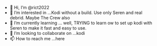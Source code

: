 - 👋 Hi, I’m @rict2022
- 👀 I’m interested in ...Kodi without a build. Use only Seren and real debrid. Maybe The Crew also
- 🌱 I’m currently learning ...  well, TRYING to learn ow to set up kodi with Seren to make it fast and easy to use.
- 💞️ I’m looking to collaborate on ...kodi
- 📫 How to reach me ...here

<!---
rict2022/rict2022 is a ✨ special ✨ repository because its `README.md` (this file) appears on your GitHub profile.
You can click the Preview link to take a look at your changes.
--->
